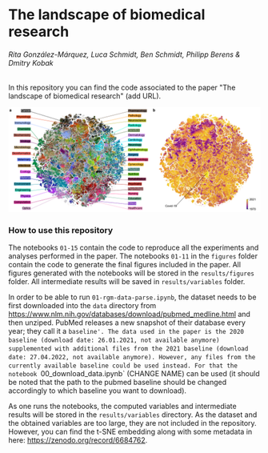 # The landscape of biomedical research
###### Rita González-Márquez, Luca Schmidt, Ben Schmidt, Philipp Berens & Dmitry Kobak

In this repository you can find the code associated to the paper "The landscape of biomedical research" (add URL).

![alt text](https://github.com/berenslab/pubmed-landscape/blob/main/results/figures/fig_1_general_embedding.png?raw=true)


### How to use this repository

The notebooks `01-15` contain the code to reproduce all the experiments and analyses performed in the paper. The notebooks `01-11` in the `figures` folder contain the code to generate the final figures included in the paper. All figures generated with the notebooks will be stored in the `results/figures` folder. All intermediate results will be saved in `results/variables` folder.

In order to be able to run `01-rgm-data-parse.ipynb`, the dataset needs to be first downloaded into the `data` directory from https://www.nlm.nih.gov/databases/download/pubmed_medline.html and then unziped. PubMed releases a new snapshot of their database every year; they call it a `baseline'. The data used in the paper is the 2020 baseline (download date: 26.01.2021, not available anymore) supplemented with additional files from the 2021 baseline (download date: 27.04.2022, not available anymore). However, any files from the currently available baseline could be used instead. For that the notebook `00_download_data.ipynb` (CHANGE NAME) can be used (it should be noted that the path to the pubmed baseline should be changed accordingly to which baseline you want to download).

As one runs the notebooks, the computed variables and intermediate results will be stored in the `results/variables` directory. As the dataset and the obtained variables are too large, they are not included in the repository. However, you can find the t-SNE embedding along with some metadata in here: https://zenodo.org/record/6684762.
